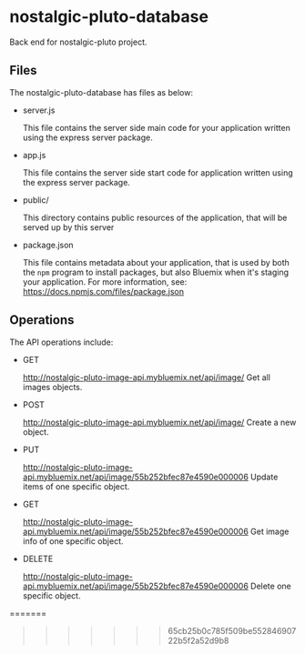 
# nostalgic-pluto-database

Back end for nostalgic-pluto project.

## Files

The nostalgic-pluto-database has files as below:

* server.js

	This file contains the server side main code for your application
	written using the express server package.
* app.js

	This file contains the server side start code for application
	written using the express server package.

* public/

	This directory contains public resources of the application, that will be
	served up by this server

* package.json

	This file contains metadata about your application, that is used by both
	the `npm` program to install packages, but also Bluemix when it's
	staging your application.  For more information, see:
	<https://docs.npmjs.com/files/package.json>
	
## Operations

The API operations include: 

* GET 

	http://nostalgic-pluto-image-api.mybluemix.net/api/image/          						Get all images objects.

* POST 

	http://nostalgic-pluto-image-api.mybluemix.net/api/image/  								Create a new object. 

* PUT 
	
	http://nostalgic-pluto-image-api.mybluemix.net/api/image/55b252bfec87e4590e000006          Update items of one specific object.

* GET 

	http://nostalgic-pluto-image-api.mybluemix.net/api/image/55b252bfec87e4590e000006          Get image info of one specific object.

* DELETE 

	http://nostalgic-pluto-image-api.mybluemix.net/api/image/55b252bfec87e4590e000006       Delete one specific object.

=======

>>>>>>> 65cb25b0c785f509be55284690722b5f2a52d9b8


